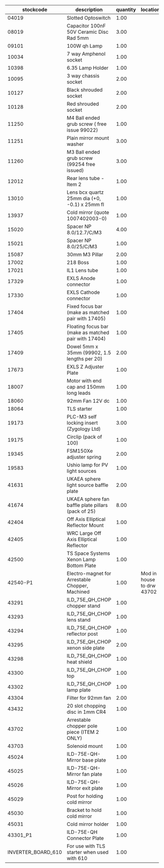 |stockcode|description|quantity|location|
|---------|-----------|--------|--------|
|04019|Slotted Optoswitch|1.00||
|08019|Capacitor 100nF 50V Ceramic Disc Rad 5mm|3.00||
|09101|100W qh Lamp|1.00||
|10034|7 way Amphenol socket|1.00||
|10398|6.35 Lamp Holder|1.00||
|10095|3 way chassis socket|2.00||
|10127|Black shrouded socket|2.00||
|10128|Red shrouded socket|2.00||
|11250|M4 Ball ended grub screw ( free issue 99022)|1.00||
|11251|Plain mirror mount washer|3.00||
|11260|M3 Ball ended grub screw (99254 free issued)|3.00||
|12012|Rear lens tube - Item 2|1.00||
|13010|Lens bcx quartz 25mm dia (+0, -0.1) x 25mm fl|1.00||
|13937|Cold mirror (quote 1007402003-0)|1.00||
|15020|Spacer NP 8.0/12.7/C/M3|4.00||
|15021|Spacer NP 8.0/25/C/M3|1.00||
|15087|30mm M3 Pillar|2.00||
|17002|218 Boss|1.00||
|17021|IL1 Lens tube|1.00||
|17329|EXLS Anode connector|1.00||
|17330|EXLS Cathode connector|1.00||
|17404|Fixed focus bar (make as matched pair with 17405)|1.00||
|17405|Floating focus bar  (make as matched pair with 17404)|1.00||
|17409|Dowel 5mm x 35mm (99902, 1.5 lengths per 20)|2.00||
|17673|EXLS Z Adjuster Plate|1.00||
|18007|Motor with end cap and 150mm long leads|1.00||
|18060|92mm Fan 12V dc|1.00||
|18064|TLS starter|1.00||
|19173|PLC-M3 self locking insert (Zygology Ltd)|3.00||
|19175|Circlip (pack of 100)|1.00||
|19345|FSM150Xe adjuster spring|2.00||
|19583|Ushio lamp for PV light sources|1.00||
|41631|UKAEA sphere light source baffle plate|2.00||
|41674|UKAEA sphere fan baffle plate pillars (pack of 25)|8.00||
|42404|Off Axis Elliptical Reflector Mount|1.00||
|42405|WRC Large Off Axis Elliptical Reflector|1.00||
|42500|TS Space Systems Xenon Lamp Bottom Plate|1.00||
|42540-P1|Electro-magnet for Arrestable Chopper, Machined|1.00|Mod in house to drw 43702|
|43291|ILD_75E_QH_CHOP chopper stand|1.00||
|43293|ILD_75E_QH_CHOP lens stand|1.00||
|43294|ILD_75E_QH_CHOP reflector post|1.00||
|43295|ILD_75E_QH_CHOP xenon side plate|2.00||
|43298|ILD_75E_QH_CHOP heat shield|1.00||
|43300|ILD_75E_QH_CHOP top|1.00||
|43302|ILD_75E_QH_CHOP lamp plate|1.00||
|43304|Filter for 92mm fan|2.00||
|43432|20 slot chopping disc in 1mm CR4|1.00||
|43702|Arrestable chopper pole piece (ITEM 2 ONLY)|1.00||
|43703|Solenoid mount|1.00||
|45024|ILD-75E-QH-Mirror base plate|1.00||
|45025|ILD-75E-QH-Mirror fan plate|1.00||
|45026|ILD-75E-QH-Mirror exit plate|1.00||
|45029|Post for holding cold mirror|1.00||
|45030|Bracket to hold cold mirror|1.00||
|45031|Cold mirror holder|1.00||
|43301_P1|ILD-75E-QH Connector Plate|1.00||
|INVERTER_BOARD_610|For use with TLS starter when used with 610|1.00||
